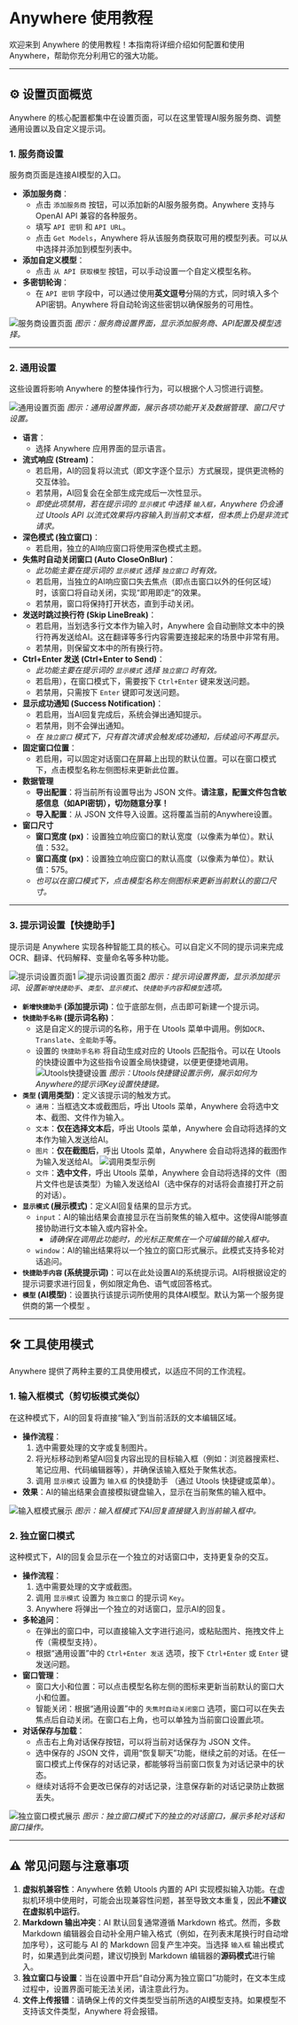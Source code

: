 # Anywhere 使用教程

欢迎来到 Anywhere 的使用教程！本指南将详细介绍如何配置和使用 Anywhere，帮助你充分利用它的强大功能。

---

## ⚙️ 设置页面概览

Anywhere 的核心配置都集中在设置页面，可以在这里管理AI服务服务商、调整通用设置以及自定义提示词。

### 1. 服务商设置

服务商页面是连接AI模型的入口。

*   **添加服务商**：
    *   点击 `添加服务商` 按钮，可以添加新的AI服务服务商。Anywhere 支持与 OpenAI API 兼容的各种服务。
    *   填写 `API 密钥` 和 `API URL`。
    *   点击 `Get Models`，Anywhere 将从该服务商获取可用的模型列表。可以从中选择并添加到模型列表中。
*   **添加自定义模型**：
    *   点击 `从 API 获取模型` 按钮，可以手动设置一个自定义模型名称。
*   **多密钥轮询**：
    *   在 `API 密钥` 字段中，可以通过使用**英文逗号**分隔的方式，同时填入多个API密钥。Anywhere 将自动轮询这些密钥以确保服务的可用性。

![服务商设置页面](image/s2.png)
*图示：服务商设置界面，显示添加服务商、API配置及模型选择。*

---

### 2. 通用设置

这些设置将影响 Anywhere 的整体操作行为，可以根据个人习惯进行调整。

![通用设置页面](image/s3.png)
*图示：通用设置界面，展示各项功能开关及数据管理、窗口尺寸设置。*

*   **语言**：
    *   选择 Anywhere 应用界面的显示语言。
*   **流式响应 (Stream)**：
    *   若启用，AI的回复将以流式（即文字逐个显示）方式展现，提供更流畅的交互体验。
    *   若禁用，AI回复会在全部生成完成后一次性显示。
    *   *即使此项禁用，若在提示词的 `显示模式` 中选择 `输入框`，Anywhere 仍会通过 Utools API 以流式效果将内容输入到当前文本框，但本质上仍是非流式请求。*
*   **深色模式 (独立窗口)**：
    *   若启用，独立的AI响应窗口将使用深色模式主题。
*   **失焦时自动关闭窗口 (Auto CloseOnBlur)**：
    *   *此功能主要在提示词的 `显示模式` 选择 `独立窗口` 时有效。*
    *   若启用，当独立的AI响应窗口失去焦点（即点击窗口以外的任何区域）时，该窗口将自动关闭，实现“即用即走”的效果。
    *   若禁用，窗口将保持打开状态，直到手动关闭。
*   **发送时跳过换行符 (Skip LineBreak)**：
    *   若启用，当划选多行文本作为输入时，Anywhere 会自动删除文本中的换行符再发送给AI。这在翻译等多行内容需要连接起来的场景中非常有用。
    *   若禁用，则保留文本中的所有换行符。
*   **Ctrl+Enter 发送 (Ctrl+Enter to Send)**：
    *   *此功能主要在提示词的 `显示模式` 选择 `独立窗口` 时有效。*
    *   若启用），在窗口模式下，需要按下 `Ctrl+Enter` 键来发送问题。
    *   若禁用，只需按下 `Enter` 键即可发送问题。
*   **显示成功通知 (Success Notification)**：
    *   若启用，当AI回复完成后，系统会弹出通知提示。
    *   若禁用，则不会弹出通知。
    *   *在 `独立窗口` 模式下，只有首次请求会触发成功通知，后续追问不再显示。*
*   **固定窗口位置**：
    *   若启用，可以固定对话窗口在屏幕上出现的默认位置。可以在窗口模式下，点击模型名称左侧图标来更新此位置。
*   **数据管理**
    *   **导出配置**：将当前所有设置导出为 JSON 文件。**请注意，配置文件包含敏感信息（如API密钥），切勿随意分享！**
    *   **导入配置**：从 JSON 文件导入设置。这将覆盖当前的Anywhere设置。
*   **窗口尺寸**
    *   **窗口宽度 (px)**：设置独立响应窗口的默认宽度（以像素为单位）。默认值：532。
    *   **窗口高度 (px)**：设置独立响应窗口的默认高度（以像素为单位）。默认值：575。
    *   *也可以在窗口模式下，点击模型名称左侧图标来更新当前默认的窗口尺寸。*

---

### 3. 提示词设置【快捷助手】

提示词是 Anywhere 实现各种智能工具的核心。可以自定义不同的提示词来完成 OCR、翻译、代码解释、变量命名等多种功能。

![提示词设置页面1](image/s0.png)
![提示词设置页面2](image/s1.png)
*图示：提示词设置界面，显示添加提示词、设置`新增快捷助手`、`类型`、`显示模式`、`快捷助手内容`和`模型`选项。*

*   **`新增快捷助手` (添加提示词)**：位于底部左侧，点击即可新建一个提示词。
*   **`快捷助手名称` (提示词名称)**：
    *   这是自定义的提示词的名称，用于在 Utools 菜单中调用。例如`OCR`、`Translate`、`全能助手`等。
    *   设置的 `快捷助手名称` 将自动生成对应的 Utools 匹配指令。可以在 Utools 的快捷设置中为这些指令设置全局快捷键，以便更便捷地调用。
    ![Utools快捷键设置](image/t5.png)
    *图示：Utools快捷键设置示例，展示如何为Anywhere的提示词Key设置快捷键。*
*   **`类型` (调用类型)**：定义该提示词的触发方式。
    *   `通用`：当框选文本或截图后，呼出 Utools 菜单，Anywhere 会将选中文本、截图、文件作为输入。
    *   `文本`：**仅在选择文本后**，呼出 Utools 菜单，Anywhere 会自动将选择的文本作为输入发送给AI。
    *   `图片`：**仅在截图后**，呼出 Utools 菜单，Anywhere 会自动将选择的截图作为输入发送给AI。
    ![调用类型示例](image/t6.png)
    *   `文件`：**选中文件**，呼出 Utools 菜单，Anywhere 会自动将选择的文件（图片文件也是该类型）为输入发送给AI（选中保存的对话将会直接打开之前的对话）。
*   **`显示模式` (展示模式)**：定义AI回复结果的显示方式。
    *   `input`：AI的输出结果会直接显示在当前聚焦的输入框中。这使得AI能够直接协助进行文本输入或内容补全。
        *   *请确保在调用此功能时，的光标正聚焦在一个可编辑的输入框中。*
    *   `window`：AI的输出结果将以一个独立的窗口形式展示。此模式支持多轮对话追问。
*   **`快捷助手内容` (系统提示词)**：可以在此处设置AI的系统提示词。AI将根据设定的提示词要求进行回复，例如限定角色、语气或回答格式。
*   **`模型` (AI模型)**：设置执行该提示词所使用的具体AI模型。默认为第一个服务提供商的第一个模型 。

---

## 🛠️ 工具使用模式

Anywhere 提供了两种主要的工具使用模式，以适应不同的工作流程。

### 1. 输入框模式（剪切板模式类似）

在这种模式下，AI的回复将直接“输入”到当前活跃的文本编辑区域。

*   **操作流程**：
    1.  选中需要处理的文字或复制图片。
    2.  将光标移动到希望AI回复内容出现的目标输入框（例如：浏览器搜索栏、笔记应用、代码编辑器等），并确保该输入框处于聚焦状态。
    3.  调用 `显示模式` 设置为 `输入框` 的快捷助手 （通过 Utools 快捷键或菜单）。
*   **效果**：AI的输出结果会直接模拟键盘输入，显示在当前聚焦的输入框中。

![输入框模式展示](image/t7.png)
*图示：输入框模式下AI回复直接键入到当前输入框中。*

### 2. 独立窗口模式

这种模式下，AI的回复会显示在一个独立的对话窗口中，支持更复杂的交互。

*   **操作流程**：
    1.  选中需要处理的文字或截图。
    2.  调用 `显示模式` 设置为 `独立窗口` 的提示词 `Key`。
    3.  Anywhere 将弹出一个独立的对话窗口，显示AI的回复。
*   **多轮追问**：
    *   在弹出的窗口中，可以直接输入文字进行追问，或粘贴图片、拖拽文件上传（需模型支持）。
    *   根据“通用设置”中的 `Ctrl+Enter 发送` 选项，按下 `Ctrl+Enter` 或 `Enter` 键发送问题。
*   **窗口管理**：
    *   窗口大小和位置：可以点击模型名称左侧的图标来更新当前默认的窗口大小和位置。
    *   智能关闭：根据“通用设置”中的 `失焦时自动关闭窗口` 选项，窗口可以在失去焦点后自动关闭。在窗口右上角，也可以单独为当前窗口设置此项。
*   **对话保存与加载**：
    *   点击右上角对话保存按钮，可以将当前对话保存为 JSON 文件。
    *   选中保存的 JSON 文件，调用“恢复聊天”功能，继续之前的对话。在任一窗口模式上传保存的对话记录，都能够将当前窗口恢复为对话记录中的状态。
    *   继续对话将不会更改已保存的对话记录，注意保存新的对话记录防止数据丢失。

![独立窗口模式展示](image/t8.png)
*图示：独立窗口模式下的独立的对话窗口，展示多轮对话和窗口操作。*

---

## ⚠️ 常见问题与注意事项

1.  **虚拟机兼容性**：Anywhere 依赖 Utools 内置的 API 实现模拟输入功能。在虚拟机环境中使用时，可能会出现兼容性问题，甚至导致文本重复，因此**不建议在虚拟机中运行**。
2.  **Markdown 输出冲突**：AI 默认回复通常遵循 Markdown 格式。然而，多数 Markdown 编辑器会自动补全用户输入格式（例如，在列表末尾换行时自动增加序号），这可能与 AI 的 Markdown 回复产生冲突。当选择 `输入框` 输出模式时，如果遇到此类问题，建议切换到 Markdown 编辑器的**源码模式**进行输入。
3.  **独立窗口与设置**：当在设置中开启“自动分离为独立窗口”功能时，在文本生成过程中，设置界面可能无法关闭，请注意此行为。
4.  **文件上传报错**：请确保上传的文件类型受当前所选的AI模型支持。如果模型不支持该文件类型，Anywhere 将会报错。